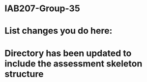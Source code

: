 # IAB207-Group-35
# List changes you do here:

# Directory has been updated to include the assessment skeleton structure